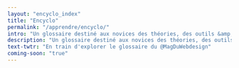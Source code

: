 ```yaml
---
layout: "encyclo_index"
title: "Encyclo"
permalink: "/apprendre/encyclo/"
intro: "Un glossaire destiné aux novices des théories, des outils &amp; des modèles de pensées relatifs à la terminologie du design et du développement Web. Chaque définition est une introduction du terme, accompagnée de liens vers des contenus écris par des designers & des développeurs talentueux. Bientôt disponible. Inspiré par UX compagnion."
description: "Un glossaire destiné aux novices des théories, des outils &amp; des modèles de pensées relatifs à la terminologie du design et du développement Web"
text-twtr: "En train d'explorer le glossaire du @MagDuWebdesign"
coming-soon: "true"
---
```


